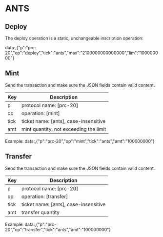 # ANTS


## Deploy

The deploy operation is a static, unchangeable inscription operation:

data:,{"p":"prc-20","op":"deploy","tick":"ants","max":"2100000000000000","lim":"100000000"}


## Mint

Send the transaction and make sure the JSON fields contain valid content.

| Key | Description |
| -------- | -------- |
| p | protocol name: [prc-20] |
| op | operation: [mint] |
| tick | ticket name: [ants], case-insensitive |
| amt | mint quantity, not exceeding the limit |



Example: data:,{"p":"prc-20","op":"mint","tick":"ants","amt":"100000000"}


## Transfer

Send the transaction and make sure the JSON fields contain valid content.

| Key | Description |
| -------- | -------- |
| p | protocol name: [prc-20] |
| op | operation: [transfer] |
| tick | ticket name: [ants], case-insensitive |
| amt | transfer quantity |



Example: data:,{"p":"prc-20","op":"transfer","tick":"ants","amt":"100000000"}

